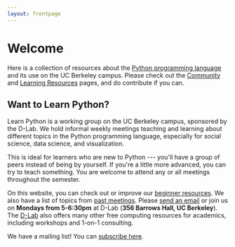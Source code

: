```yaml
---
layout: frontpage
---
```


# Welcome

Here is a collection of resources about the [Python programming language](https://python.org/) and its use on the UC Berkeley campus. Please check out the [Community](/community) and [Learning Resources](/resources) pages, and do contribute if you can.

## Want to Learn Python?

Learn Python is a working group on the UC Berkeley campus, sponsored by the D-Lab. We hold informal weekly meetings teaching and learning about different topics in the Python programming language, especially for social science, data science, and visualization. 

This is ideal for learners who are new to Python --- you&#39;ll have a group of peers instead of being by yourself. If you&#39;re a little more advanced, you can try to teach something. You are welcome to attend any or all meetings throughout the semester.

On this website, you can check out or improve our [beginner resources](/learn). We also have a list of topics from [past meetings](/past). Please [send an email](mailto:marwahaha@berkeley.edu) or join us on **Mondays from 5-6:30pm** at D-Lab (**356 Barrows Hall, UC Berkeley**). The [D-Lab](http://dlab.berkeley.edu) also offers many other free computing resources for academics, including workshops and 1-on-1 consulting.

We have a mailing list! You can [subscribe here](https://calmail.berkeley.edu/manage/list/listinfo/learnpython@lists.berkeley.edu).